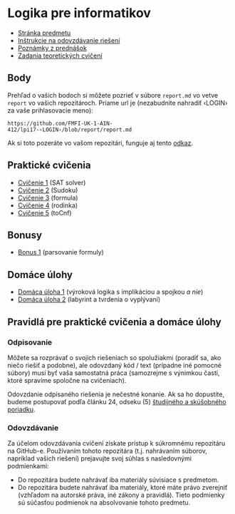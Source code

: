 Logika pre informatikov
========================

* [Stránka predmetu](https://dai.fmph.uniba.sk/w/Course:Mathematics_4/sk)
* [Inštrukcie na odovzdávanie riešení](docs/odovzdavanie.md)
* [Poznámky z prednášok](docs/lecs)
* [Zadania teoretických cvičení](docs/labs)

Body
----
Prehľad o vašich bodoch si môžete pozrieť v súbore `report.md` vo vetve
`report` vo vašich repozitároch. Priame url je (nezabudnite nahradiť ‹LOGIN› za
vaše prihlasovacie meno):

    https://github.com/FMFI-UK-1-AIN-412/lpi17-‹LOGIN›/blob/report/report.md

Ak si toto pozeráte vo vašom repozitári, funguje aj tento
[odkaz](../../blob/report/report.md).

Praktické cvičenia
------------------

* [Cvičenie 1](cv01) (SAT solver)
* [Cvičenie 2](cv02) (Sudoku)
* [Cvičenie 3](cv03) (formula)
* [Cvičenie 4](cv04) (rodinka)
* [Cvičenie 5](cv05) (toCnf)

Bonusy
------

* [Bonus 1](bonus01) (parsovanie formuly)

Domáce úlohy
------------

* [Domáca úloha 1](du01)
  (výroková logika s implikáciou a spojkou <i>a nie</i>)
* [Domáca úloha 2](du02)
  (labyrint a tvrdenia o vyplývaní)

Pravidlá pre praktické cvičenia a domáce úlohy
----------------------------------------------

### Odpisovanie

Môžete sa rozprávať o svojich riešeniach so spolužiakmi (poradiť sa, ako niečo
riešiť a podobne), ale odovzdaný kód / text (prípadne iné pomocné súbory) musí byť
vaša samostatná práca (samozrejme s výnimkou častí, ktoré spravíme spoločne
na cvičeniach).

Odovzdanie odpísaného riešenia je nečestné konanie.
Ak sa ho dopustíte, budeme postupovať podľa článku 24, odseku (5)
[študijného a skúšobného poriadku](https://zona.fmph.uniba.sk/fileadmin/fmfi/fakulta/legislativa/Studijny_poriadok_FMFI_UK_uplne_znenie._dec2016pdf.pdf).

### Odovzdávanie

Za účelom odovzdávania cvičení získate prístup k súkromnému repozitáru na GitHub-e.
Používaním tohoto repozitára (t.j. nahrávaním súborov, napríklad vašich riešení) prejavujte
svoj súhlas s nasledovnými podmienkami:
- Do repozitára budete nahrávať iba materiály súvisiace s predmetom.
- Do repozitára budete nahrávať iba materiály, ktoré máte právo zverejniť
  (vzhľadom na autorské práva, iné zákony a pravidlá).
Tieto podmienky sú súčasťou podmienok na absolvovanie tohoto predmetu.

